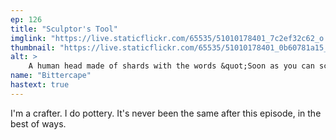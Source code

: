 ```yaml
---
ep: 126
title: "Sculptor's Tool"
imglink: "https://live.staticflickr.com/65535/51010178401_7c2ef32c62_o.jpg"
thumbnail: "https://live.staticflickr.com/65535/51010178401_0b60781a15_q.jpg"
alt: >
    A human head made of shards with the words &quot;Soon as you can scream&quot; to its left.
name: "Bittercape"
hastext: true
---
```

I'm a crafter. I do pottery. It's never been the same after this episode, in the best of ways. 